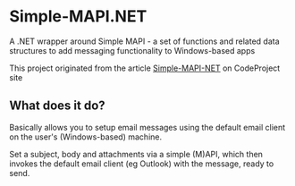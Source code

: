 # Simple-MAPI.NET
A .NET wrapper around Simple MAPI - a set of functions and related data structures to add messaging functionality to Windows-based apps

This project originated from the article [Simple-MAPI-NET](https://www.codeproject.com/Articles/2048/Simple-MAPI-NET) on CodeProject site

## What does it do?

Basically allows you to setup email messages using the default email client on the user's (Windows-based) machine. 

Set a subject, body and attachments via a simple (M)API, which then invokes the default email client (eg Outlook) with the message, ready to send.

